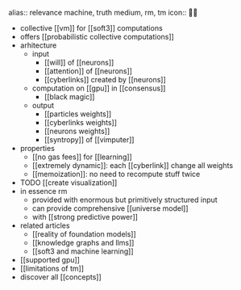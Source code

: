 alias:: relevance machine, truth medium, rm, tm
icon:: 🖖🏽

- collective [[vm]] for [[soft3]] computations
- offers [[probabilistic collective computations]]
- arhitecture
	- input
		- [[will]] of [[neurons]]
		- [[attention]] of [[neurons]]
		- [[cyberlinks]] created by [[neurons]]
	- computation on [[gpu]] in [[consensus]]
		- [[black magic]]
	- output
		- [[particles weights]]
		- [[cyberlinks weights]]
		- [[neurons weights]]
		- [[syntropy]] of [[vimputer]]
- properties
	- [[no gas fees]] for [[learning]]
	- [[extremely dynamic]]: each [[cyberlink]] change all weights
	- [[memoization]]: no need to recompute stuff twice
- TODO [[create visualization]]
- in essence rm
	- provided with enormous but primitively structured input
	- can provide comprehensive [[universe model]]
	- with [[strong predictive power]]
- related articles
	- [[reality of foundation models]]
	- [[knowledge graphs and llms]]
	- [[soft3 and machine learning]]
- [[supported gpu]]
- [[limitations of tm]]
- discover all [[concepts]]